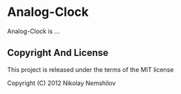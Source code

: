 # Analog-Clock

Analog-Clock is ...


## Copyright And License

This project is released under the terms of the MIT license

Copyright (C) 2012 Nikolay Nemshilov